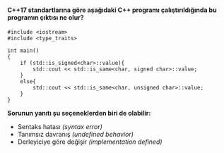 #### C++17 standartlarına göre aşağıdaki C++ programı çalıştırıldığında bu programın çıktısı ne olur?

```
#include <iostream>
#include <type_traits>
 
int main()
{
	if (std::is_signed<char>::value){
		std::cout << std::is_same<char, signed char>::value;
	}
	else{
		std::cout << std::is_same<char, unsigned char>::value;
	}
}

```

__Sorunun yanıtı şu seçeneklerden biri de olabilir:__

+ Sentaks hatası *(syntax error)*
+ Tanımsız davranış *(undefined behavior)*
+ Derleyiciye göre değişir *(implementation defined)*



